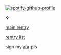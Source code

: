 [![spotify-github-profile](https://spotify-github-profile.kittinanx.com/api/view?uid=9r6mlil2k8one0fmfqz8pnh3i&cover_image=true&theme=novatorem&show_offline=true&background_color=000000&interchange=false&bar_color=ffb8cd&bar_color_cover=false)](https://github.com/kittinan/spotify-github-profile)

**✧**

[main rentry](https://rentry.co/monsterhunterwiids) 

[rentry list](https://rentry.co/bazrentrys) 

sign my [ata](https://pinksm.atabook.org/) pls
